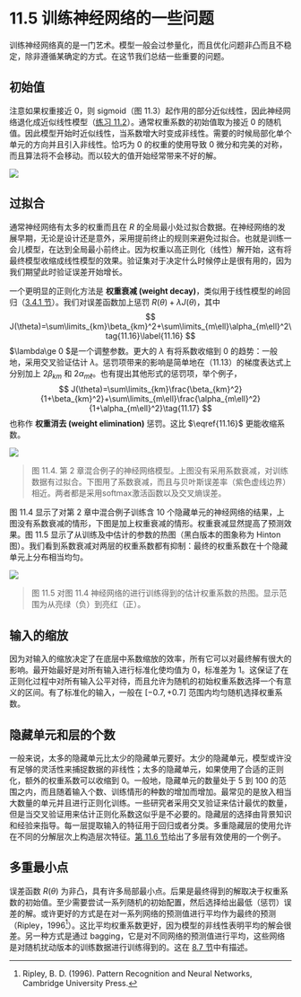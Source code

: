 # 11.5 训练神经网络的一些问题

训练神经网络真的是一门艺术。模型一般会过参量化，而且优化问题非凸而且不稳定，除非遵循某确定的方式。在这节我们总结一些重要的问题。

## 初始值

注意如果权重接近 0，则 sigmoid（图 11.3）起作用的部分近似线性，因此神经网络退化成近似线性模型（[练习 11.2](https://github.com/szcf-weiya/ESL-CN/issues/177)）。通常权重系数的初始值取为接近 0 的随机值。因此模型开始时近似线性，当系数增大时变成非线性。需要的时候局部化单个单元的方向并且引入非线性。恰巧为 0 的权重的使用导致 0 微分和完美的对称，而且算法将不会移动。而以较大的值开始经常带来不好的解。

![](../img/11/fig11.3.png)

## 过拟合

通常神经网络有太多的权重而且在 $R$ 的全局最小处过拟合数据。在神经网络的发展早期，无论是设计还是意外，采用提前终止的规则来避免过拟合。也就是训练一会儿模型，在达到全局最小前终止。因为权重以高正则化（线性）解开始，这有将最终模型收缩成线性模型的效果。验证集对于决定什么时候停止是很有用的，因为我们期望此时验证误差开始增长。

一个更明显的正则化方法是 **权重衰减 (weight decay)**，类似用于线性模型的岭回归（[3.4.1 节](../03-Linear-Methods-for-Regression/3.4-Shrinkage-Methods/index.html)）。我们对误差函数加上惩罚 $R(\theta)+\lambda J(\theta)$，其中
$$
J(\theta)=\sum\limits_{km}\beta_{km}^2+\sum\limits_{m\ell}\alpha_{m\ell}^2\tag{11.16}\label{11.16}
$$
$\lambda\ge 0 $是一个调整参数。更大的 $\lambda$ 有将系数收缩到 0 的趋势：一般地，采用交叉验证估计 $\lambda$。惩罚项带来的影响是简单地在（11.13）的梯度表达式上分别加上 $2\beta_{km}$ 和 $2\alpha_{m\ell}$。也有提出其他形式的惩罚项，举个例子，
$$
J(\theta)=\sum\limits_{km}\frac{\beta_{km}^2}{1+\beta_{km}^2}+\sum\limits_{m\ell}\frac{\alpha_{m\ell}^2}{1+\alpha_{m\ell}^2}\tag{11.17}
$$
也称作 **权重消去 (weight elimination)** 惩罚。这比 $\eqref{11.16}$ 更能收缩系数。

![](../img/11/fig11.4.png)

> 图 11.4. 第 2 章混合例子的神经网络模型。上图没有采用系数衰减，对训练数据有过拟合。下图用了系数衰减，而且与贝叶斯误差率（紫色虚线边界）相近。两者都是采用softmax激活函数以及交叉熵误差。

图 11.4 显示了对第 2 章中混合例子训练含 10 个隐藏单元的神经网络的结果，上图没有系数衰减的情形，下图是加上权重衰减的情形。权重衰减显然提高了预测效果。图 11.5 显示了从训练及中估计的参数的热图（黑白版本的图象称为 Hinton 图）。我们看到系数衰减对两层的权重系数都有抑制：最终的权重系数在十个隐藏单元上分布相当均匀。

![](../img/11/fig11.5.png)

> 图 11.5 对图 11.4 神经网络的进行训练得到的估计权重系数的热图。显示范围为从亮绿（负）到亮红（正）。

## 输入的缩放

因为对输入的缩放决定了在底层中系数缩放的效率，所有它可以对最终解有很大的影响。最开始最好是对所有输入进行标准化使均值为 0，标准差为 1。这保证了在正则化过程中对所有输入公平对待，而且允许为随机的初始权重系数选择一个有意义的区间。有了标准化的输入，一般在 $[-0.7,+0.7]$ 范围内均匀随机选择权重系数。

## 隐藏单元和层的个数

一般来说，太多的隐藏单元比太少的隐藏单元要好。太少的隐藏单元，模型或许没有足够的灵活性来捕捉数据的非线性；太多的隐藏单元，如果使用了合适的正则化，额外的权重系数可以收缩到 0。一般地，隐藏单元的数量处于 5 到 100 的范围之内，而且随着输入个数、训练情形的种数的增加而增加。最常见的是放入相当大数量的单元并且进行正则化训练。一些研究者采用交叉验证来估计最优的数量，但是当交叉验证用来估计正则化系数这似乎是不必要的。隐藏层的选择由背景知识和经验来指导。每一层提取输入的特征用于回归或者分类。多重隐藏层的使用允许在不同的分解层次上构造层次特征。[第 11.6 节](11.6-Example-of-Simulated-Data.md)给出了多层有效使用的一个例子。

## 多重最小点

误差函数 $R(\theta)$ 为非凸，具有许多局部最小点。后果是最终得到的解取决于权重系数的初始值。至少需要尝试一系列随机的初始配置，然后选择给出最低（惩罚）误差的解。或许更好的方式是在对一系列网络的预测值进行平均作为最终的预测（Ripley，1996[^1]）。这比平均权重系数更好，因为模型的非线性表明平均的解会很差。另一种方式是通过 bagging，它是对不同网络的预测值进行平均，这些网络是对随机扰动版本的训练数据进行训练得到的。这在 [8.7 节](../08-Model-Inference-and-Averaging/8.7-Bagging/index.html)中有描述。

[^1]: Ripley, B. D. (1996). Pattern Recognition and Neural Networks, Cambridge University Press.
